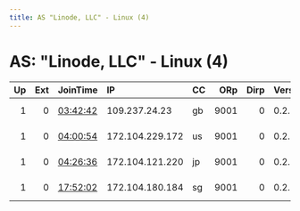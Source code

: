 ```yaml
---
title: AS "Linode, LLC" - Linux (4)
---
```


# AS: "Linode, LLC" - Linux (4)

|   Up |   Ext | JoinTime                                                                                            | IP              | CC   |   ORp |   Dirp | Version   | Contact                      | Nickname   |   eFamMembers |
|-----:|------:|:----------------------------------------------------------------------------------------------------|:----------------|:-----|------:|-------:|:----------|:-----------------------------|:-----------|--------------:|
|    1 |     0 | [03:42:42](https://metrics.torproject.org/rs.html#details/79B41AEB131EA31494CB2CF813FCD9F71F032AE6) | 109.237.24.23   | gb   |  9001 |      0 | 0.2.9.15  | Tor Project &lt;tor@linuxhq. | linuxhq    |             4 |
|    1 |     0 | [04:00:54](https://metrics.torproject.org/rs.html#details/513C501311B2AC5DA7CB09758F4214B7935B4174) | 172.104.229.172 | us   |  9001 |      0 | 0.2.9.15  | Tor Project &lt;tor@linuxhq. | linuxhq    |             4 |
|    1 |     0 | [04:26:36](https://metrics.torproject.org/rs.html#details/4F91BC03A4E6A71DCCE0EFAB5FB030AC8F586DFF) | 172.104.121.220 | jp   |  9001 |      0 | 0.2.9.15  | Tor Project &lt;tor@linuxhq. | linuxhq    |             4 |
|    1 |     0 | [17:52:02](https://metrics.torproject.org/rs.html#details/D6D68B7FFA41E77EA3D8ABFA5044A97C09E58716) | 172.104.180.184 | sg   |  9001 |      0 | 0.2.9.15  | Tor Project &lt;tor@linuxhq. | linuxhq    |             4 |
